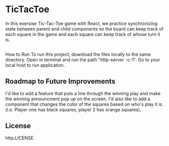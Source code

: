 # TicTacToe 
In this exersise Tic-Tac-Toe game with React, we practice synchronizing state between parent and child components so the board can keep track of each square in the game and each square can keep track of whose turn it is.

##
How to Run
To run this project, download the files locally to the same directory. Open in terminal and run the path "http-server -c-1". Go to your local host to run application. 

## Roadmap to Future Improvements
I'd like to add a feature that puts a line through the winning play and make the winning announcment pop up on the screen. I'd also like to add a component that changes the color of the squares based on who's play it is. (i.e. Player one has black squares, player 2 has orange squares).

## License 
http:LICENSE
